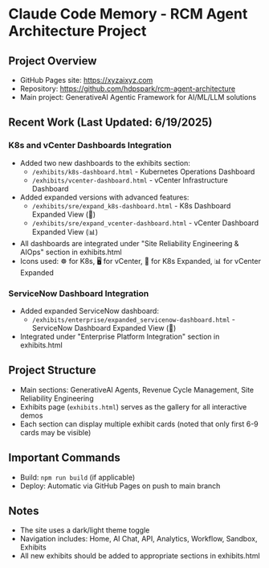# Claude Code Memory - RCM Agent Architecture Project

## Project Overview
- GitHub Pages site: https://xyzaixyz.com
- Repository: https://github.com/hdpspark/rcm-agent-architecture
- Main project: GenerativeAI Agentic Framework for AI/ML/LLM solutions

## Recent Work (Last Updated: 6/19/2025)
### K8s and vCenter Dashboards Integration
- Added two new dashboards to the exhibits section:
  - `/exhibits/k8s-dashboard.html` - Kubernetes Operations Dashboard
  - `/exhibits/vcenter-dashboard.html` - vCenter Infrastructure Dashboard
- Added expanded versions with advanced features:
  - `/exhibits/sre/expand_k8s-dashboard.html` - K8s Dashboard Expanded View (🎯)
  - `/exhibits/sre/expand_vcenter-dashboard.html` - vCenter Dashboard Expanded View (📊)
- All dashboards are integrated under "Site Reliability Engineering & AIOps" section in exhibits.html
- Icons used: ☸️ for K8s, 🖥️ for vCenter, 🎯 for K8s Expanded, 📊 for vCenter Expanded

### ServiceNow Dashboard Integration
- Added expanded ServiceNow dashboard:
  - `/exhibits/enterprise/expanded_servicenow-dashboard.html` - ServiceNow Dashboard Expanded View (🚀)
- Integrated under "Enterprise Platform Integration" section in exhibits.html

## Project Structure
- Main sections: GenerativeAI Agents, Revenue Cycle Management, Site Reliability Engineering
- Exhibits page (`exhibits.html`) serves as the gallery for all interactive demos
- Each section can display multiple exhibit cards (noted that only first 6-9 cards may be visible)

## Important Commands
- Build: `npm run build` (if applicable)
- Deploy: Automatic via GitHub Pages on push to main branch

## Notes
- The site uses a dark/light theme toggle
- Navigation includes: Home, AI Chat, API, Analytics, Workflow, Sandbox, Exhibits
- All new exhibits should be added to appropriate sections in exhibits.html